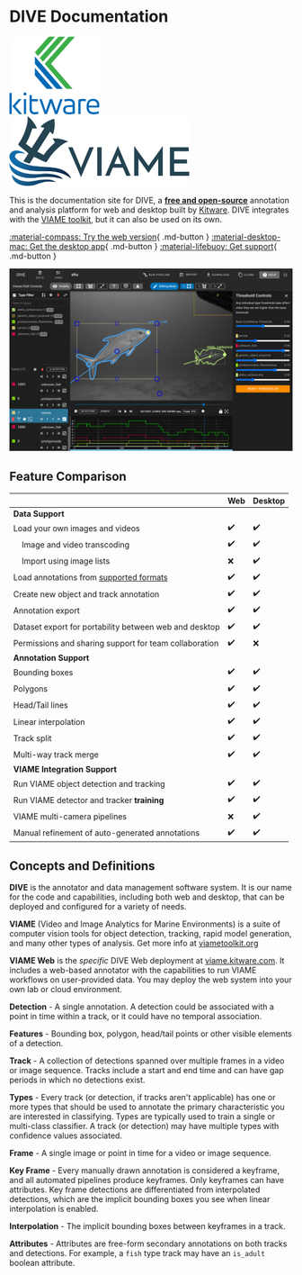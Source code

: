 # DIVE Documentation

<p>
  <img width="160" style="margin-right: 50px;" src="images/General/Kitware-Logo-Stacked.png">
  <img width="320" style="margin-right: 50px;" src="images/General/logo.png">
</p>

This is the documentation site for DIVE, a [**free and open-source**](https://www.kitware.com/open-philosophy/) annotation and analysis platform for web and desktop built by [Kitware](https://kitware.com). DIVE integrates with the [VIAME toolkit](https://www.viametoolkit.org/), but it can also be used on its own.

[:material-compass: Try the web version](Web-Version.md){ .md-button } [:material-desktop-mac: Get the desktop app](Dive-Desktop.md){ .md-button } [:material-lifebuoy: Get support](Support.md){ .md-button }


![Home](images/Banner.png)

## Feature Comparison

|         | Web | Desktop |
|---------|-----|---------|
| **Data Support** |
Load your own images and videos | ✔️ | ✔️
| &nbsp;&nbsp;&nbsp; Image and video transcoding | ✔️ | ✔️
| &nbsp;&nbsp;&nbsp; Import using image lists  | ❌ | ✔️
Load annotations from [supported formats](DataFormats) | ✔️ | ✔️
Create new object and track annotation | ✔️ | ✔️
Annotation export | ✔️ | ✔️
Dataset export for portability between web and desktop | ✔️ | ✔️
Permissions and sharing support for team collaboration | ✔️ | ❌
| **Annotation Support** |
Bounding boxes | ✔️ | ✔️
Polygons | ✔️ | ✔️
Head/Tail lines | ✔️ | ✔️
Linear interpolation | ✔️ | ✔️
Track split | ✔️ | ✔️
Multi-way track merge | ✔️ | ✔️
| **VIAME Integration Support** |
Run VIAME object detection and tracking | ✔️ | ✔️
Run VIAME detector and tracker **training** | ✔️ | ✔️
VIAME multi-camera pipelines  | ❌ | ✔️
Manual refinement of auto-generated annotations | ✔️ | ✔️

## Concepts and Definitions

**DIVE** is the annotator and data management software system.  It is our name for the code and capabilities, including both web and desktop, that can be deployed and configured for a variety of needs.

**VIAME** (Video and Image Analytics for Marine Environments) is a suite of computer vision tools for object detection, tracking, rapid model generation, and many other types of analysis.  Get more info at [viametoolkit.org](https://www.viametoolkit.org/)

**VIAME Web** is the *specific* DIVE Web deployment at [viame.kitware.com](https://viame.kitware.com). It includes a web-based annotator with the capabilities to run VIAME workflows on user-provided data.  You may deploy the web system into your own lab or cloud environment.

**Detection** - A single annotation.  A detection could be associated with a point in time within a track, or it could have no temporal association.

**Features** - Bounding box, polygon, head/tail points or other visible elements of a detection.

**Track** - A collection of detections spanned over multiple frames in a video or image sequence.  Tracks include a start and end time and can have gap periods in which no detections exist.

**Types** - Every track (or detection, if tracks aren't applicable) has one or more types that should be used to annotate the primary characteristic you are interested in classifying.  Types are typically used to train a single or multi-class classifier.  A track (or detection) may have multiple types with confidence values associated.

**Frame** - A single image or point in time for a video or image sequence.

**Key Frame** - Every manually drawn annotation is considered a keyframe, and all automated pipelines produce keyframes. Only keyframes can have attributes.  Key frame detections are differentiated from interpolated detections, which are the implicit bounding boxes you see when linear interpolation is enabled.

**Interpolation** - The implicit bounding boxes between keyframes in a track.

**Attributes** - Attributes are free-form secondary annotations on both tracks and detections. For example, a `fish` type track may have an `is_adult` boolean attribute.
